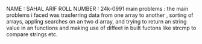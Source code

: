 NAME : SAHAL ARIF
ROLL NUMBER : 24k-0991
main problems : the main problems i faced was trasferring data from one array to another , sorting of arrays, appling searches on an two d array, and trying to return an string value in an functions and making use of
diffeet in built fuctons like strcmp to compare strings etc.
